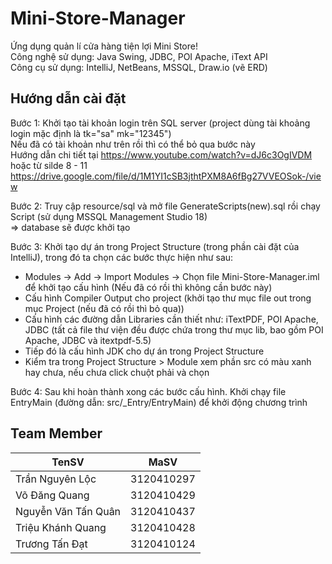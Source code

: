 # Mini-Store-Manager
Ứng dụng quản lí cửa hàng tiện lợi Mini Store!
<br>Công nghệ sử dụng: Java Swing, JDBC, POI Apache, iText API
<br>Công cụ sử dụng: IntelliJ, NetBeans, MSSQL, Draw.io (vẽ ERD)

## Hướng dẫn cài đặt
Bước 1: Khởi tạo tài khoản login trên SQL server (project dùng tài khoảng login mặc định là tk="sa" mk="12345")
<br>Nếu đã có tài khoản như trên rồi thì có thể bỏ qua bước này
<br>Hướng dẫn chi tiết tại https://www.youtube.com/watch?v=dJ6c3OgIVDM 
<br> hoặc từ silde 8 - 11 https://drive.google.com/file/d/1M1YI1cSB3jthtPXM8A6fBg27VVEOSok-/view

Bước 2: Truy cập resource/sql và mở file GenerateScripts(new).sql rồi chạy Script (sử dụng MSSQL Management Studio 18) 
<br> => database sẽ được khởi tạo

Bước 3: Khởi tạo dự án trong Project Structure (trong phần cài đặt của IntelliJ), trong đó ta chọn các bước thực hiện như sau:
- Modules -> Add -> Import Modules -> Chọn file Mini-Store-Manager.iml để khởi tạo cấu hình (Nếu đã có rồi thì không cần bước này)
- Cấu hình Compiler Output cho project (khởi tạo thư mục file out trong mục Project (nếu đã có rồi thì bỏ qua))
- Cấu hình các đường dẫn Libraries cần thiết như: iTextPDF, POI Apache, JDBC (tất cả file thư viện đều được chứa trong thư mục lib, bao gồm POI Apache, JDBC và itextpdf-5.5)
- Tiếp đó là cấu hình JDK cho dự án trong Project Structure
- Kiểm tra trong Project Structure > Module xem phần src có màu xanh hay chưa, nếu chưa click chuột phải và chọn <Source>

Bước 4: Sau khi hoàn thành xong các bước cấu hình. Khởi chạy file EntryMain (đường dẫn: src/_Entry/EntryMain) để khởi động chương trình

## Team Member
| TenSV                 | MaSV       |
|-----------------------|------------|
| Trần Nguyên Lộc       | 3120410297 |
| Võ Đăng Quang         | 3120410429 |
| Nguyễn Văn Tấn Quân   | 3120410437 |
| Triệu Khánh Quang     | 3120410428 |
| Trương Tấn Đạt        | 3120410124 |
 
  

